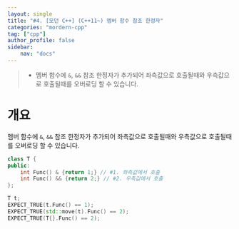 ```yaml
---
layout: single
title: "#4. [모던 C++] (C++11~) 멤버 함수 참조 한정자"
categories: "mordern-cpp"
tag: ["cpp"]
author_profile: false
sidebar: 
    nav: "docs"
---
```


> * 멤버 함수에 `&`, `&&` 참조 한정자가 추가되어 좌측값으로 호출될때와 우측값으로 호출될때를 오버로딩 할 수 있습니다.


# 개요

멤버 함수에 `&`, `&&` 참조 한정자가 추가되어 좌측값으로 호출될때와 우측값으로 호출될때를 오버로딩 할 수 있습니다.

```cpp
class T {
public:
    int Func() & {return 1;} // #1. 좌측값에서 호출
    int Func() && {return 2;} // #2. 우측값에서 호출
};

T t;
EXPECT_TRUE(t.Func() == 1);
EXPECT_TRUE(std::move(t).Func() == 2);
EXPECT_TRUE(T{}.Func() == 2);
```

